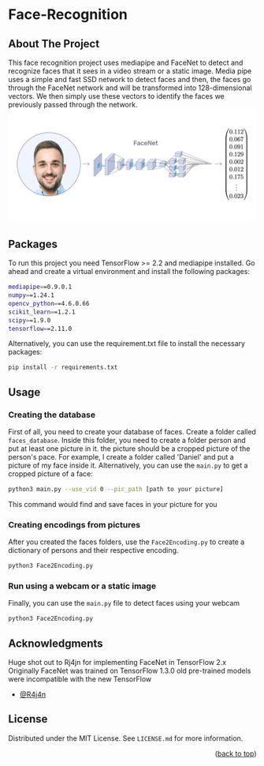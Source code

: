 # Face-Recognition
## About The Project
This face recognition project uses mediapipe and FaceNet to detect and recognize faces that it sees in a video stream or a static image. 
Media pipe uses a simple and fast SSD network to detect faces and then, the faces go through the FaceNet network and will be transformed into 128-dimensional vectors.
We then simply use these vectors to identify the faces we previously passed through the network.
![cover](./docs/images/facenet-brki.png)

## Packages 
To run this project you need TensorFlow >= 2.2 and mediapipe installed. Go ahead and create a virtual environment and install the following packages:
```bash
mediapipe==0.9.0.1
numpy==1.24.1
opencv_python==4.6.0.66
scikit_learn==1.2.1
scipy==1.9.0
tensorflow==2.11.0
```
Alternatively, you can use the requirement.txt file to install the necessary packages:

```sh
pip install -r requirements.txt
```

## Usage
### Creating the database
First of all, you need to create your database of faces. Create a folder called `faces_database`. Inside this folder, you need to create a folder person and put at least 
one picture in it. the picture should be a cropped picture of the person's pace. For example, I create a folder called 'Daniel' and put a picture of my face inside it.
Alternatively, you can use the `main.py` to get a cropped picture of a face:
```sh
python3 main.py --use_vid 0 --pic_path [path to your picture]
```
This command would find and save faces in your picture for you
### Creating encodings from pictures
After you created the faces folders, use the `Face2Encoding.py` to create a dictionary of persons and their respective encoding.
```sh
python3 Face2Encoding.py
```
### Run using a webcam or a static image
Finally, you can use the `main.py` file to detect faces using your webcam
```sh
python3 Face2Encoding.py
```

## Acknowledgments
Huge shot out to Rj4jn for implementing FaceNet in TensorFlow 2.x <br />
Originally FaceNet was trained on TensorFlow 1.3.0 old pre-trained models were incompatible with the new TensorFlow
* [@R4j4n](https://github.com/R4j4n)



## License

Distributed under the MIT License. See `LICENSE.md` for more information.
<p align="right">(<a href="#readme-top">back to top</a>)</p>

